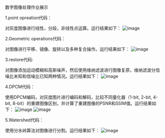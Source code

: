 数字图像处理作业展示

1.point opreation代码：
  
  对灰度图像进行线性，分段，非线性点运算。运行结果如下：
  ![image](https://user-images.githubusercontent.com/102712796/232286764-b063617a-9efb-4d67-8b3c-1407d06a2884.png)

2.Geometric operations代码：
  
  对图像进行平移、镜像、旋转以及多种复合操作。运行结果如下：
  ![image](https://user-images.githubusercontent.com/102712796/232288025-dddca6b8-f8d2-4e37-810f-e7ba290bdb98.png)

3.restore代码:

  对图像添加运动模糊和高斯噪声，然后使用维纳滤波进行图像复原，维纳滤波分信噪比未知和信噪比已知两种情况。运行结果如下：
  ![image](https://github.com/Creamfairy/homework/assets/102712796/f0ceb5b8-97bf-426e-8b6e-bb6746d27ae5)

4.DPCM代码：

  使用DPCM编码，对灰度图片进行编码和解码，比较不同量化器（1-bit, 2-bit, 4-bit, 8-bit）的重建图像区别，并计算了重建图像的PSNR和SSIM值。运行结果如下：
  ![image](https://github.com/Creamfairy/homework/assets/102712796/36d35c9c-d56f-4e97-a895-d25c5d9f07cd)
  ![image](https://github.com/Creamfairy/homework/assets/102712796/0f7b8252-752c-448b-8af2-07e8395ae2d9)

5.Watershed代码：

  使用分水岭算法对图像进行分割。运行结果如下：
  ![image](https://github.com/Creamfairy/homework/assets/102712796/33998826-1380-4b09-9ba9-eefc7c742572)
